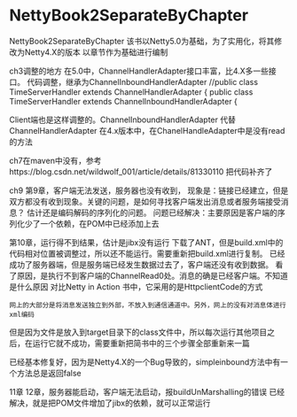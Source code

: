 # NettyBook2SeparateByChapter
NettyBook2SeparateByChapter
该书以Netty5.0为基础，为了实用化，将其修改为Netty4.X的版本
以章节作为基础进行编制

ch3调整的地方
在5.0中，ChannelHandlerAdapter接口丰富，比4.X多一些接口。
代码调整，继承为ChannelInboundHandlerAdapter
//public class TimeServerHandler extends ChannelHandlerAdapter {
public class TimeServerHandler extends ChannelInboundHandlerAdapter {

Client端也是这样调整的。ChannelInboundHandlerAdapter 代替ChannelHandlerAdapter
在4.x版本中，在ChanelHandleAdapter中是没有read的方法

ch7在maven中没有，参考https://blog.csdn.net/wildwolf_001/article/details/81330110
把代码补齐了

ch9 第9章，客户端无法发送，服务器也没有收到，
现象是：链接已经建立，但是双方都没有收到现象。关键的问题，是如何寻找客户端发出消息或者服务端接受消息？
        估计还是编码解码的序列化的问题。
   问题已经解决：主要原因是客户端的序列化少了一个依赖，在POM中已经添加上去
    

第10章，运行得不到结果，估计是jibx没有运行
    下载了ANT，但是build.xml中的代码相对位置被调整过，所以还不能运行。需要重新把build.xml进行复制。
    已经成功了服务器端，但是服务端已经发生数据过去了，客户端还没有收到数据。
    看了原因，是执行不到客户端的ChannelRead0处。消息的确是已经客户端。不知道是什么原因
    对比Netty in Action 书中，它采用的是HttpclientCode的方式
    
    网上的大部分是将消息发送独立到外部，不放入到通信通道中。另外，网上的没有对消息体进行xml编码
    
但是因为文件是放入到target目录下的class文件中，所以每次运行其他项目之后，在运行它就不成功，需要重新把简书中的三个步骤全部重新来一篇

已经基本修复好，因为是Netty4.X的一个Bug导致的，simpleinbound方法中有一个方法总是返回false

11章
12章，服务器能启动，客户端无法启动，报buildUnMarshalling的错误
已经解决，就是把POM文件增加了jibx的依赖，就可以正常运行


